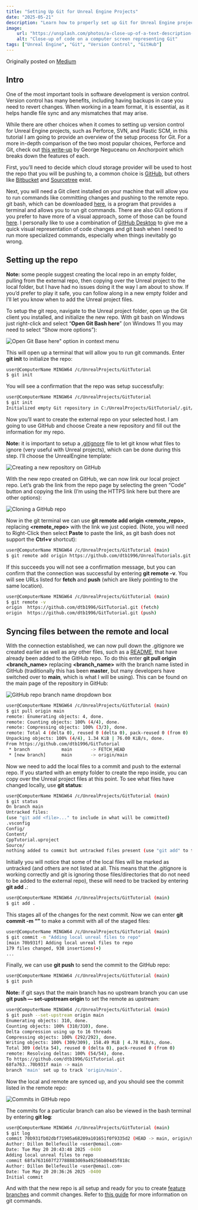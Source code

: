 ```yaml
---
title: "Setting Up Git for Unreal Engine Projects"
date: "2025-05-21"
description: "Learn how to properly set up Git for Unreal Engine projects."
image:
    url: "https://unsplash.com/photos/a-close-up-of-a-text-description-on-a-computer-screen-842ofHC6MaI"
    alt: "Close-up of code on a computer screen representing Git"
tags: ["Unreal Engine", "Git", "Version Control", "GitHub"]
---
```


Originally posted on [Medium](https://medium.com/@bellefeuilledillon/setting-up-git-to-use-with-unreal-engine-21e171b71488)

## Intro

One of the most important tools in software development is version control. Version control has many benefits, including having backups in case you need to revert changes. When working in a team format, it is essential, as it helps handle file sync and any mismatches that may arise.

While there are other choices when it comes to setting up version control for Unreal Engine projects, such as Perforce, SVN, and Plastic SCM, in this tutorial I am going to provide an overview of the setup process for Git. For a more in-depth comparison of the two most popular choices, Perforce and Git, check out [this write-up](https://www.anchorpoint.app/blog/git-vs-perforce-for-game-development) by George Neguceanu on Anchorpoint which breaks down the features of each.

First, you’ll need to decide which cloud storage provider will be used to host the repo that you will be pushing to, a common choice is [GitHub](https://github.com/), but others like [Bitbucket](https://bitbucket.org/) and [Sourcetree](https://www.sourcetreeapp.com/) exist.

Next, you will need a Git client installed on your machine that will allow you to run commands like committing changes and pushing to the remote repo. git bash, which can be downloaded [here](https://git-scm.com/downloads), is a program that provides a terminal and allows you to run git commands. There are also GUI options if you prefer to have more of a visual approach, some of those can be found [here](https://git-scm.com/downloads/guis). I personally like to use a combination of [GitHub Desktop](https://github.com/apps/desktop) to give me a quick visual representation of code changes and git bash when I need to run more specialized commands, especially when things inevitably go wrong.

## Setting up the repo

**Note:** some people suggest creating the local repo in an empty folder, pulling from the external repo, then copying over the Unreal project to the local folder, but I have had no issues doing it the way I am about to show. If you’d prefer to play it safe, you can follow along in a new empty folder and I’ll let you know when to add the Unreal project files.

To setup the git repo, navigate to the Unreal project folder, open up the Git client you installed, and initialize the new repo. With git bash on Windows just right-click and select “**Open Git Bash here**” (on Windows 11 you may need to select “Show more options”):

![Open Git Base here" option in context menu](/posts/images/setting-up-git-for-unreal-engine/setting-up-git-for-unreal-engine-01.png)

This will open up a terminal that will allow you to run git commands. Enter **git init** to initialize the repo:

```bash
user@ComputerName MINGW64 /c/UnrealProjects/GitTutorial
$ git init
```

You will see a confirmation that the repo was setup successfully:

```bash
user@ComputerName MINGW64 /c/UnrealProjects/GitTutorial
$ git init
Initialized empty Git repository in C:/UnrealProjects/GitTutorial/.git/
```

Now you’ll want to create the external repo on your selected host. I am going to use GitHub and choose Create a new repository and fill out the information for my repo.

**Note:** it is important to setup a [.gitignore](https://git-scm.com/docs/gitignore) file to let git know what files to ignore (very useful with Unreal projects), which can be done during this step. I’ll choose the UnrealEngine template:

![Creating a new repository on GitHub](/posts/images/setting-up-git-for-unreal-engine/setting-up-git-for-unreal-engine-02.png)

With the new repo created on GitHub, we can now link our local project repo. Let’s grab the link from the repo page by selecting the green “Code” button and copying the link (I’m using the HTTPS link here but there are other options):

![Cloning a GitHub repo](/posts/images/setting-up-git-for-unreal-engine/setting-up-git-for-unreal-engine-03.png)

Now in the git terminal we can use **git remote add origin <remote_repo>**, replacing **<remote_repo>** with the link we just copied. (Note, you will need to Right-Click then select **Paste** to paste the link, as git bash does not support the **Ctrl+v** shortcut):

```bash
user@ComputerName MINGW64 /c/UnrealProjects/GitTutorial (main)
$ git remote add origin https://github.com/dtb1996/UnrealTutorials.git
```

If this succeeds you will not see a confirmation message, but you can confirm that the connection was successful by entering **git remote -v**. You will see URLs listed for **fetch** and **push** (which are likely pointing to the same location).

```bash
user@ComputerName MINGW64 /c/UnrealProjects/GitTutorial (main)
$ git remote -v
origin  https://github.com/dtb1996/GitTutorial.git (fetch)
origin  https://github.com/dtb1996/GitTutorial.git (push)
```

## Syncing files between the remote and local

With the connection established, we can now pull down the .gitignore we created earlier as well as any other files, such as a [README](https://docs.github.com/en/repositories/managing-your-repositorys-settings-and-features/customizing-your-repository/about-readmes), that have already been added to the GitHub repo. To do this enter **git pull origin <branch_name>** replacing **<branch_name>** with the branch name listed in GitHub (traditionally this has been **master**, but many developers have switched over to **main**, which is what I will be using). This can be found on the main page of the repository in GitHub:

![GitHub repo branch name dropdown box](/posts/images/setting-up-git-for-unreal-engine/setting-up-git-for-unreal-engine-04.png)

```bash
user@ComputerName MINGW64 /c/UnrealProjects/GitTutorial (main)
$ git pull origin main
remote: Enumerating objects: 4, done.
remote: Counting objects: 100% (4/4), done.
remote: Compressing objects: 100% (3/3), done.
remote: Total 4 (delta 0), reused 0 (delta 0), pack-reused 0 (from 0)
Unpacking objects: 100% (4/4), 1.34 KiB | 76.00 KiB/s, done.
From https://github.com/dtb1996/GitTutorial
 * branch            main       -> FETCH_HEAD
 * [new branch]      main       -> origin/main
```

Now we need to add the local files to a commit and push to the external repo. If you started with an empty folder to create the repo inside, you can copy over the Unreal project files at this point. To see what files have changed locally, use **git status**:

```bash
user@ComputerName MINGW64 /c/UnrealProjects/GitTutorial (main)
$ git status
On branch main
Untracked files:
(use "git add <file>..." to include in what will be committed)
.vsconfig
Config/
Content/
CppTutorial.uproject
Source/
nothing added to commit but untracked files present (use "git add" to track)
```

Initially you will notice that some of the local files will be marked as untracked (and others are not listed at all. This means that the .gitignore is working correctly and git is ignoring those files/directories that do not need to be added to the external repo), these will need to be tracked by entering **git add** **.**:

```bash
user@ComputerName MINGW64 /c/UnrealProjects/GitTutorial (main)
$ git add .
```

This stages all of the changes for the next commit. Now we can enter **git commit -m “<message>”** to make a commit with all of the staged files:

```bash
user@ComputerName MINGW64 /c/UnrealProjects/GitTutorial (main)
$ git commit -m "Adding local unreal files to repo"
[main 70b931f] Adding local unreal files to repo
179 files changed, 938 insertions(+)
...
```

Finally, we can use **git push** to send the commit to the GitHub repo:

```bash
user@ComputerName MINGW64 /c/UnrealProjects/GitTutorial (main)
$ git push
```

**Note:** if git says that the main branch has no upstream branch you can use **git push — set-upstream origin <branch>** to set the remote as upstream:

```bash
user@ComputerName MINGW64 /c/UnrealProjects/GitTutorial (main)
$ git push --set-upstream origin main
Enumerating objects: 310, done.
Counting objects: 100% (310/310), done.
Delta compression using up to 16 threads
Compressing objects: 100% (292/292), done.
Writing objects: 100% (309/309), 158.49 MiB | 4.78 MiB/s, done.
Total 309 (delta 54), reused 0 (delta 0), pack-reused 0 (from 0)
remote: Resolving deltas: 100% (54/54), done.
To https://github.com/dtb1996/GitTutorial.git
68fa763..70b931f main -> main
branch 'main' set up to track 'origin/main'.
```

Now the local and remote are synced up, and you should see the commit listed in the remote repo:

![Commits in GitHub repo](/posts/images/setting-up-git-for-unreal-engine/setting-up-git-for-unreal-engine-05.png)

The commits for a particular branch can also be viewed in the bash terminal by entering **git log**:

```bash
user@ComputerName MINGW64 /c/UnrealProjects/GitTutorial (main)
$ git log
commit 70b931fb02dbf71905a68209a101651f0f9335d2 (HEAD -> main, origin/main)
Author: Dillon Bellefeuille <user@email.com>
Date: Tue May 20 20:43:48 2025 -0400
Adding local unreal files to repo
commit 68fa7631607f27788883d69a49256b804d5f818c
Author: Dillon Bellefeuille <user@email.com>
Date: Tue May 20 20:36:26 2025 -0400
Initial commit
```

And with that the new repo is all setup and ready for you to create [feature branches](https://www.atlassian.com/git/tutorials/comparing-workflows/feature-branch-workflow) and commit changes. Refer to [this guide](https://www.atlassian.com/git/glossary#commands) for more information on git commands.
